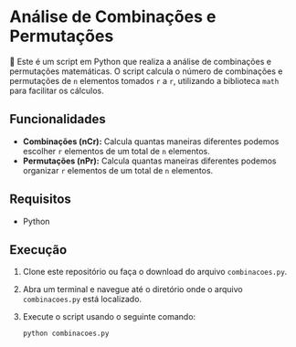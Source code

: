 # Análise de Combinações e Permutações

🔢 Este é um script em Python que realiza a análise de combinações e permutações matemáticas. O script calcula o número de combinações e permutações de `n` elementos tomados `r` a `r`, utilizando a biblioteca `math` para facilitar os cálculos.

## Funcionalidades

- **Combinações (nCr):** Calcula quantas maneiras diferentes podemos escolher `r` elementos de um total de `n` elementos.
- **Permutações (nPr):** Calcula quantas maneiras diferentes podemos organizar `r` elementos de um total de `n` elementos.

## Requisitos

- Python

## Execução

1. Clone este repositório ou faça o download do arquivo `combinacoes.py`.

2. Abra um terminal e navegue até o diretório onde o arquivo `combinacoes.py` está localizado.

3. Execute o script usando o seguinte comando:

   ```sh
   python combinacoes.py

